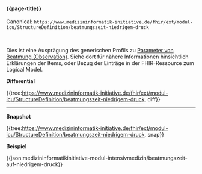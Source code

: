 #### {{page-title}}

Canonical: 
```https://www.medizininformatik-initiative.de/fhir/ext/modul-icu/StructureDefinition/beatmungszeit-niedrigem-druck```

<br> 

Dies ist eine Ausprägung des generischen Profils zu [Parameter von Beatmung (Observation)](https://www.medizininformatik-initiative.de/fhir/ext/modul-icu/StructureDefinition/parameter-von-beatmung). Siehe dort für nähere Informationen hinsichtlich Erklärungen der Items, oder Bezug der Einträge in der FHIR-Ressource zum Logical Model. 


**Differential**

{{tree:https://www.medizininformatik-initiative.de/fhir/ext/modul-icu/StructureDefinition/beatmungszeit-niedrigem-druck, diff}}

---

**Snapshot**

{{tree:https://www.medizininformatik-initiative.de/fhir/ext/modul-icu/StructureDefinition/beatmungszeit-niedrigem-druck, snap}}

**Beispiel**

{{json:medizininformatikinitiative-modul-intensivmedizin/beatmungszeit-auf-niedrigem-druck}}